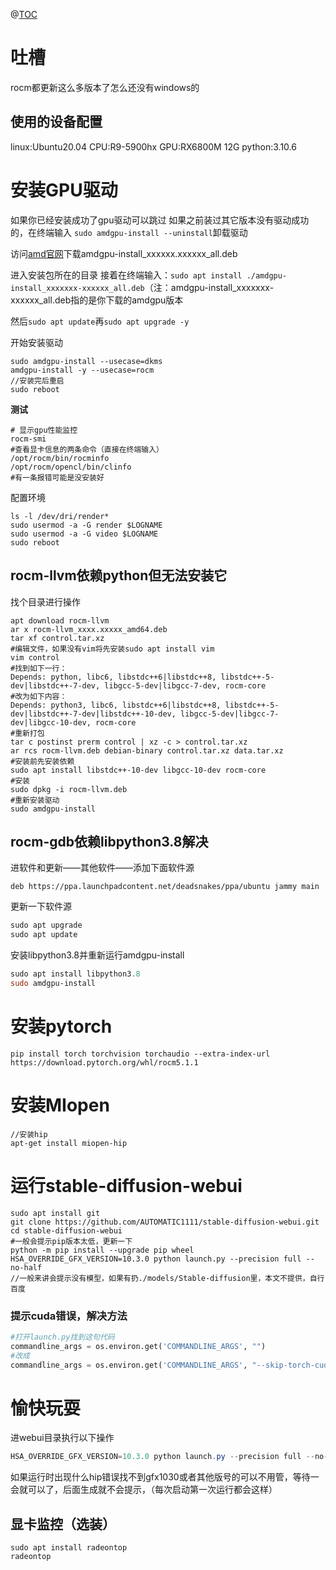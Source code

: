 @[TOC](在linux中使用A卡进行ai模型训练)

# 吐槽
rocm都更新这么多版本了怎么还没有windows的

## 使用的设备配置
linux:Ubuntu20.04
CPU:R9-5900hx
GPU:RX6800M 12G
python:3.10.6
# 安装GPU驱动
如果你已经安装成功了gpu驱动可以跳过
如果之前装过其它版本没有驱动成功的，在终端输入
`sudo amdgpu-install --uninstall`卸载驱动

访问[amd官网](https://www.amd.com/en/support/kb/release-notes/rn-amdgpu-unified-linux-22-20)下载amdgpu-install_xxxxxx.xxxxxx_all.deb

进入安装包所在的目录
接着在终端输入：`sudo apt install ./amdgpu-install_xxxxxxx-xxxxxx_all.deb`（注：amdgpu-install_xxxxxxx-xxxxxx_all.deb指的是你下载的amdgpu版本

然后`sudo apt update`再`sudo apt upgrade -y`

开始安装驱动
```shell
sudo amdgpu-install --usecase=dkms
amdgpu-install -y --usecase=rocm
//安装完后重启
sudo reboot
```
**测试**
```shell
# 显示gpu性能监控
rocm-smi
#查看显卡信息的两条命令（直接在终端输入）
/opt/rocm/bin/rocminfo
/opt/rocm/opencl/bin/clinfo
#有一条报错可能是没安装好
```
配置环境
```shell
ls -l /dev/dri/render*
sudo usermod -a -G render $LOGNAME
sudo usermod -a -G video $LOGNAME
sudo reboot
```
## rocm-llvm依赖python但无法安装它
找个目录进行操作
```shell
apt download rocm-llvm
ar x rocm-llvm_xxxx.xxxxx_amd64.deb
tar xf control.tar.xz
#编辑文件，如果没有vim将先安装sudo apt install vim
vim control
#找到如下一行：
Depends: python, libc6, libstdc++6|libstdc++8, libstdc++-5-dev|libstdc++-7-dev, libgcc-5-dev|libgcc-7-dev, rocm-core
#改为如下内容：
Depends: python3, libc6, libstdc++6|libstdc++8, libstdc++-5-dev|libstdc++-7-dev|libstdc++-10-dev, libgcc-5-dev|libgcc-7-dev|libgcc-10-dev, rocm-core
#重新打包
tar c postinst prerm control | xz -c > control.tar.xz
ar rcs rocm-llvm.deb debian-binary control.tar.xz data.tar.xz
#安装前先安装依赖
sudo apt install libstdc++-10-dev libgcc-10-dev rocm-core
#安装
sudo dpkg -i rocm-llvm.deb
#重新安装驱动
sudo amdgpu-install
```
## rocm-gdb依赖libpython3.8解决
进软件和更新——其他软件——添加下面软件源

```shell
deb https://ppa.launchpadcontent.net/deadsnakes/ppa/ubuntu jammy main
```
更新一下软件源
```powershell
sudo apt upgrade
sudo apt update
```
安装libpython3.8并重新运行amdgpu-install

```powershell
sudo apt install libpython3.8
sudo amdgpu-install
```

# 安装pytorch
```shell
pip install torch torchvision torchaudio --extra-index-url https://download.pytorch.org/whl/rocm5.1.1
```
# 安装MIopen

```shell
//安装hip
apt-get install miopen-hip

```

# 运行stable-diffusion-webui
```shell
sudo apt install git
git clone https://github.com/AUTOMATIC1111/stable-diffusion-webui.git
cd stable-diffusion-webui
#一般会提示pip版本太低，更新一下
python -m pip install --upgrade pip wheel
HSA_OVERRIDE_GFX_VERSION=10.3.0 python launch.py --precision full --no-half
//一般来讲会提示没有模型，如果有扔./models/Stable-diffusion里，本文不提供，自行百度
```
### 提示cuda错误，解决方法
```python
#打开launch.py找到这句代码
commandline_args = os.environ.get('COMMANDLINE_ARGS', "")
#改成
commandline_args = os.environ.get('COMMANDLINE_ARGS', "--skip-torch-cuda-test")
```
# 愉快玩耍
进webui目录执行以下操作

```powershell
HSA_OVERRIDE_GFX_VERSION=10.3.0 python launch.py --precision full --no-half
```
如果运行时出现什么hip错误找不到gfx1030或者其他版号的可以不用管，等待一会就可以了，后面生成就不会提示，（每次启动第一次运行都会这样）

## 显卡监控（选装）

```shell
sudo apt install radeontop
radeontop
```
